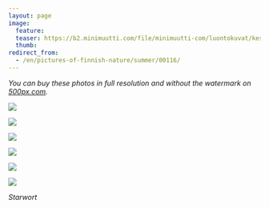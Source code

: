 ```yaml
---
layout: page
image:
  feature:
  teaser: https://b2.minimuutti.com/file/minimuutti-com/luontokuvat/kes%C3%A4/9/DS34620-245px.jpg
  thumb:
redirect_from:
  - /en/pictures-of-finnish-nature/summer/00116/
---
```


*You can buy these photos in full resolution and without the watermark on [500px.com](https://500px.com/minimuutticom/galleries/starworts).*

[![](https://b2.minimuutti.com/file/minimuutti-com/luontokuvat/kes%C3%A4/9/DS34632-800px.jpg)](https://dl.dropboxusercontent.com/sh/ea1wtnz7z734o12/AADyt9GwZaBi9i9YN616FTAsa/luontokuvat/kes%C3%A4/9/DS34632.jpg)

[![](https://b2.minimuutti.com/file/minimuutti-com/luontokuvat/kes%C3%A4/9/DS34630-800px.jpg)](https://dl.dropboxusercontent.com/sh/ea1wtnz7z734o12/AABH3MeeVZ5lrjFhORf7B1kua/luontokuvat/kes%C3%A4/9/DS34630.jpg)

[![](https://b2.minimuutti.com/file/minimuutti-com/luontokuvat/kes%C3%A4/9/DS34629-800px.jpg)](https://dl.dropboxusercontent.com/sh/ea1wtnz7z734o12/AACFP86qt3C_pCClXOsOMqv5a/luontokuvat/kes%C3%A4/9/DS34629.jpg)

[![](https://b2.minimuutti.com/file/minimuutti-com/luontokuvat/kes%C3%A4/9/DS34620-800px.jpg)](https://dl.dropboxusercontent.com/sh/ea1wtnz7z734o12/AADxq4AmwuVSzAoFvbOB6pCda/luontokuvat/kes%C3%A4/9/DS34620.jpg)

[![](https://b2.minimuutti.com/file/minimuutti-com/luontokuvat/kes%C3%A4/9/DS34628-800px.jpg)](https://dl.dropboxusercontent.com/sh/ea1wtnz7z734o12/AAAKTaRImw8C3_c5XL44Am_ea/luontokuvat/kes%C3%A4/9/DS34628.jpg)

[![](https://b2.minimuutti.com/file/minimuutti-com/luontokuvat/kes%C3%A4/9/DS34626-800px.jpg)](https://dl.dropboxusercontent.com/sh/ea1wtnz7z734o12/AABC8t31iL5eK2fYyceFeSMLa/luontokuvat/kes%C3%A4/9/DS34626.jpg)

*Starwort*
